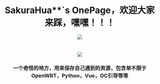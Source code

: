 <h1 align="center">
	SakuraHua**`s OnePage，欢迎大家来踩，嘿嘿！！！
</h1>

<div align="center" style="margin: 10px;">
	<img align="center" src="https://img.shields.io/badge/喜欢吗-点个Star吧-pink" />
</div>
<h1> </h1>
<div align="center">
	<img align="center" src="https://github-readme-stats.vercel.app/api?username=HuaSakura&show_icons=true&theme=cobalt&border_radius=10&locale=cn&line_height=30" />
</div>

<h3 align="center">
	一个奇怪的地方，用来保存自己遇到的资源，包含单不限于OpenWRT，Python，Vue，OC引导等等
</h3>

